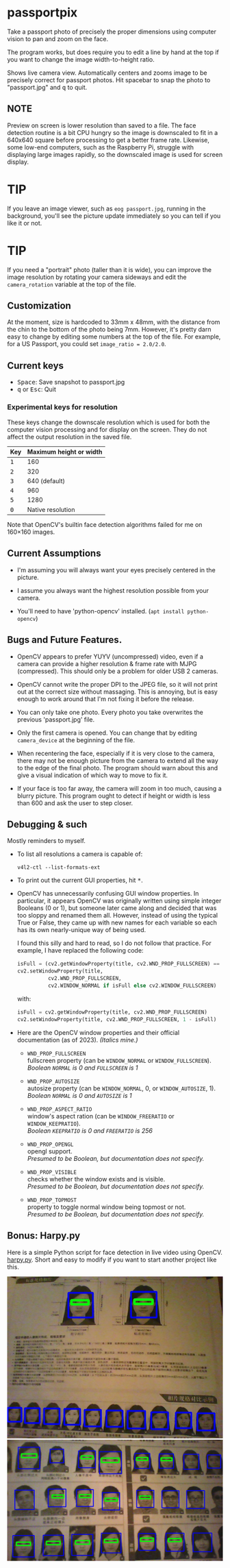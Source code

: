# passportpix

Take a passport photo of precisely the proper dimensions using
computer vision to pan and zoom on the face.

The program works, but does require you to edit a line by hand at the
top if you want to change the image width-to-height ratio.

Shows live camera view. Automatically centers and zooms image to be
precisely correct for passport photos. Hit spacebar to snap the photo
to "passport.jpg" and <kbd>q</kbd> to quit.

## NOTE

Preview on screen is lower resolution than saved to a file. The
face detection routine is a bit CPU hungry so the image is downscaled
to fit in a 640x640 square before processing to get a better frame
rate. Likewise, some low-end computers, such as the Raspberry Pi,
struggle with displaying large images rapidly, so the downscaled image
is used for screen display.

# TIP

If you leave an image viewer, such as `eog passport.jpg`, running
in the background, you'll see the picture update immediately so you
can tell if you like it or not.

# TIP

If you need a "portrait" photo (taller than it is wide), you can
improve the image resolution by rotating your camera sideways and edit
the `camera_rotation` variable at the top of the file. 

## Customization

At the moment, size is hardcoded to 33mm x 48mm, with the distance
from the chin to the bottom of the photo being 7mm. However, it's
pretty darn easy to change by editing some numbers at the top of the
file. For example, for a US Passport, you could set `image_ratio =
2.0/2.0`.

## Current keys

* <kbd>Space</kbd>: Save snapshot to passport.jpg  
* <kbd>q</kbd> or <kbd>Esc</kbd>: Quit

### Experimental keys for resolution

These keys change the downscale resolution which is used for both the
computer vision processing and for display on the screen. They do not
affect the output resolution in the saved file.

| Key          | Maximum height or width |
|--------------|-------------------------|
| <kbd>1</kbd> | 160                     |
| <kbd>2</kbd> | 320                     |
| <kbd>3</kbd> | 640 (default)           |
| <kbd>4</kbd> | 960                     |
| <kbd>5</kbd> | 1280                    |
| <kbd>0</kbd> | Native resolution       |

Note that OpenCV's builtin face detection algorithms failed for me on
160×160 images.


## Current Assumptions

* I'm assuming you will always want your eyes precisely centered in the
picture.

* I assume you always want the highest resolution possible from your camera.

* You'll need to have 'python-opencv' installed. (`apt install python-opencv`) 

## Bugs and Future Features.

* OpenCV appears to prefer YUYV (uncompressed) video, even if a camera
  can provide a higher resolution & frame rate with MJPG (compressed).
  This should only be a problem for older USB 2 cameras. 

* OpenCV cannot write the proper DPI to the JPEG file, so it will not
  print out at the correct size without massaging. This is annoying, but
  is easy enough to work around that I'm not fixing it before the
  release.

* You can only take one photo. Every photo you take overwrites the
  previous 'passport.jpg' file.

* Only the first camera is opened. You can change that by editing
  `camera_device` at the beginning of the file.

* When recentering the face, especially if it is very close to the
  camera, there may not be enough picture from the camera to extend all
  the way to the edge of the final photo. The program should warn about
  this and give a visual indication of which way to move to fix it.

* If your face is too far away, the camera will zoom in too much,
  causing a blurry picture. This program ought to detect if height or
  width is less than 600 and ask the user to step closer.

## Debugging & such

Mostly reminders to myself.

* To list all resolutions a camera is capable of:

  ```
  v4l2-ctl --list-formats-ext
  ```

* To print out the current GUI properties, hit <kbd>*</kbd>.

* OpenCV has unnecessarily confusing GUI window properties. In
  particular, it appears OpenCV was originally written using simple
  integer Booleans (0 or 1), but someone later came along and decided
  that was too sloppy and renamed them all. However, instead of using
  the typical True or False, they came up with new names for each
  variable so each has its own nearly-unique way of being used.

  I found this silly and hard to read, so I do not follow that
  practice. For example, I have replaced the following code:

  ```python
  isFull = (cv2.getWindowProperty(title, cv2.WND_PROP_FULLSCREEN) == cv2.WINDOW_FULLSCREEN)a
  cv2.setWindowProperty(title,
			cv2.WND_PROP_FULLSCREEN,
			cv2.WINDOW_NORMAL if isFull else cv2.WINDOW_FULLSCREEN)
  ```

  with:

  ```python
  isFull = cv2.getWindowProperty(title, cv2.WND_PROP_FULLSCREEN)
  cv2.setWindowProperty(title, cv2.WND_PROP_FULLSCREEN, 1 - isFull)
  ```

* Here are the OpenCV window properties and their official
  documentation (as of 2023). _(Italics mine.)_

   * `WND_PROP_FULLSCREEN`<br/>
       fullscreen property (can be `WINDOW_NORMAL` or `WINDOW_FULLSCREEN`).<br/>
       _Boolean `NORMAL` is 0 and `FULLSCREEN` is 1_

   * `WND_PROP_AUTOSIZE`<br/>
       autosize property (can be `WINDOW_NORMAL`, 0, or `WINDOW_AUTOSIZE`, 1).<br/>
       _Boolean `NORMAL` is 0 and `AUTOSIZE` is 1_
	   
   * `WND_PROP_ASPECT_RATIO`<br/>
       window's aspect ration (can be `WINDOW_FREERATIO` or `WINDOW_KEEPRATIO`).<br/>
       _Boolean `KEEPRATIO` is 0 and `FREERATIO` is 256_
	   
   * `WND_PROP_OPENGL`<br/>
       opengl support.<br/>
       _Presumed to be Boolean, but documentation does not specify._
	   
   * `WND_PROP_VISIBLE`<br/>
       checks whether the window exists and is visible.<br/>
       _Presumed to be Boolean, but documentation does not specify._
	   
   * `WND_PROP_TOPMOST`<br/>
       property to toggle normal window being topmost or not. <br/>
       _Presumed to be Boolean, but documentation does not specify._

## Bonus: Harpy.py

Here is a simple Python script for face detection in live video using
OpenCV. <a href="harpy.py">harpy.py</a>. Short and easy to modify if
you want to start another project like this.

<img src="./README.md.d/harpy.py-screenshot2.jpg">

<img src="./README.md.d/harpy.py-screenshot3.jpg">



